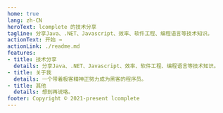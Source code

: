 ```yaml
---
home: true
lang: zh-CN
heroText: lcomplete 的技术分享
tagline: 分享Java、.NET、Javascript、效率、软件工程、编程语言等技术知识。
actionText: 开始 →
actionLink: ./readme.md
features:
- title: 技术分享
  details: 分享Java、.NET、Javascript、效率、软件工程、编程语言等技术知识。
- title: 关于我
  details: 一个带着极客精神正努力成为黑客的程序员。
- title: 其他
  details: 想到再说咯。
footer: Copyright © 2021-present lcomplete
---
```

